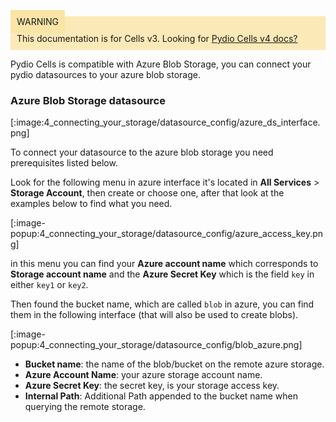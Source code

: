
<div style="background-color: #fbe9b7;font-size: 14px;">
<span style="background-color: #fae4a6;padding: 10px;">WARNING</span>
<span style="padding: 10px;display: inline-block;">This documentation is for Cells v3. Looking for <a href="https://pydio.com/en/docs/cells/v4/quick-start">Pydio Cells v4 docs?</a></span>
</div>

Pydio Cells is compatible with Azure Blob Storage, you can connect your pydio datasources to your azure blob storage.

### Azure Blob Storage datasource

[:image:4_connecting_your_storage/datasource_config/azure_ds_interface.png]

To connect your datasource to the azure blob storage you need prerequisites listed below.

Look for the following menu in azure interface it's located in **All Services** > **Storage Account**, then create or choose one, after that look at the examples below to find what you need.

[:image-popup:4_connecting_your_storage/datasource_config/azure_access_key.png]

in this menu you can find your **Azure account name** which corresponds to **Storage account name** and the **Azure Secret Key** which is the field `key` in either `key1` or `key2`.

Then found the bucket name, which are called `blob` in azure, you can find them in the following interface (that will also be used to create blobs).

[:image-popup:4_connecting_your_storage/datasource_config/blob_azure.png]

- **Bucket name**: the name of the blob/bucket on the remote azure storage.
- **Azure Account Name**: your azure storage account name.
- **Azure Secret Key**: the secret key, is your storage access key.
- **Internal Path**: Additional Path appended to the bucket name when querying the remote storage.
